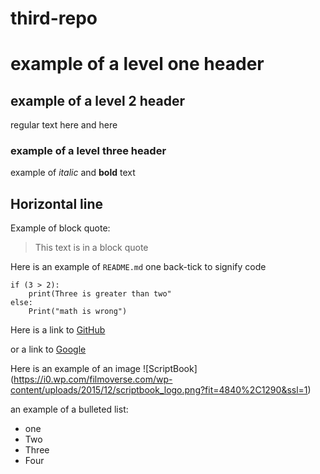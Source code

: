 # third-repo
# example of a level one header
## example of a level 2 header
regular text here
and here
### example of a level three header

example of *italic* and **bold** text

Horizontal line
---

Example of block quote:
> This text is in a block quote

Here is an example of `README.md` one back-tick to signify code

```
if (3 > 2):
    print(Three is greater than two"
else:
    Print("math is wrong")
```
Here is a link to [GitHub](https://github.com)

or a link to [Google](https;//www.google.com)

Here is an example of an image
![ScriptBook] (https://i0.wp.com/filmoverse.com/wp-content/uploads/2015/12/scriptbook_logo.png?fit=4840%2C1290&ssl=1)

an example of a bulleted list:
* one
* Two
* Three
* Four


